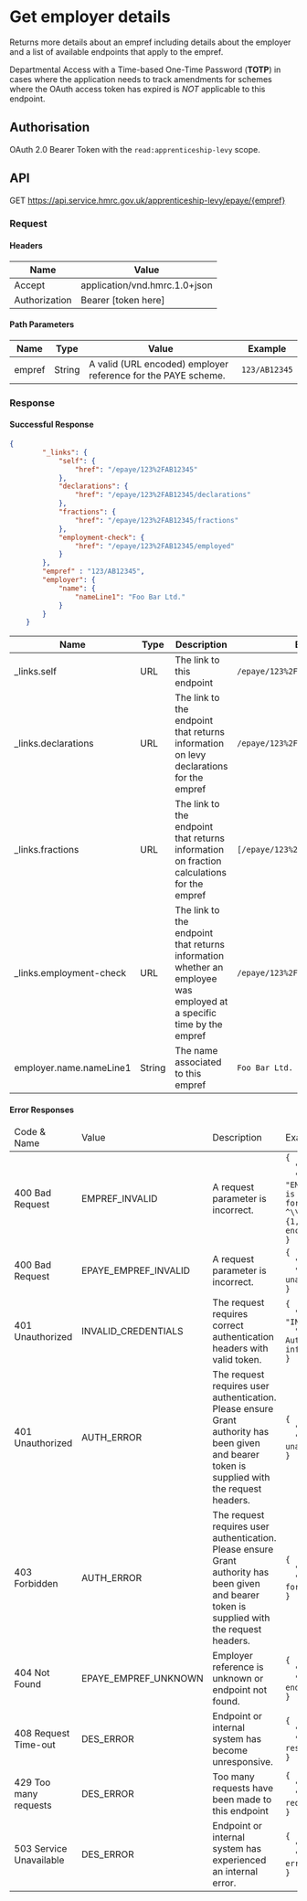 # Get employer details
Returns more details about an empref including details about the employer and a list of available endpoints that apply to the empref.

Departmental Access with a Time-based One-Time Password (**TOTP**) in cases where the application needs to track amendments for schemes where the OAuth access token has expired is *NOT* applicable to this endpoint.

## Authorisation
OAuth 2.0 Bearer Token with the `read:apprenticeship-levy` scope.

## API
GET https://api.service.hmrc.gov.uk/apprenticeship-levy/epaye/{empref}

### Request
#### Headers
| Name | Value |
| --- | --- |
|Accept|application/vnd.hmrc.1.0+json|
|Authorization|Bearer [token here]|


#### Path Parameters
| Name | Type | Value | Example |
| --- | --- | --- | --- |
|empref|String|A valid (URL encoded) employer reference for the PAYE scheme.|`123/AB12345`|


### Response


#### Successful Response

```json
{
        "_links": {
            "self": {
                "href": "/epaye/123%2FAB12345"
            },
            "declarations": {
                "href": "/epaye/123%2FAB12345/declarations"
            },
            "fractions": {
                "href": "/epaye/123%2FAB12345/fractions"
            },
            "employment-check": {
                "href": "/epaye/123%2FAB12345/employed"
            }
        },
        "empref" : "123/AB12345",
        "employer": {
            "name": {
                "nameLine1": "Foo Bar Ltd."
            }
        }
    }
```

| Name | Type | Description | Example |
| ---  | ---  | ---         | ---     |
|_links.self|URL|The link to this endpoint|`/epaye/123%2FAB12345`|
|_links.declarations|URL|The link to the endpoint that returns information on levy declarations for the empref|`/epaye/123%2FAB12345/declarations`|
|_links.fractions|URL|The link to the endpoint that returns information on fraction calculations for the empref|`[/epaye/123%2FAB12345/fractions]`|
|_links.employment-check|URL|The link to the endpoint that returns information whether an employee was employed at a specific time by the empref|`/epaye/123%2FAB12345/employed]`|
|employer.name.nameLine1|String|The name associated to this empref|`Foo Bar Ltd.`|


#### Error Responses
<table>
  <thead>
    <tr>
      <td>Code &amp; Name</td>
      <td>Value</td>
      <td>Description</td>
      <td>Example</td>
    </tr>
  </thead>
  <tbody>
<tr><td>400 Bad Request</td>
    <td>EMPREF_INVALID</td>
    <td>A request parameter is incorrect.</td>
    <td><code>{
  "statusCode": "400",
  "message": "EMPREF_INVALID: '...' is in the wrong format. Should be ^\\d{3}/[0-9A-Z]{1,10}$ and url encoded."
}</code></td></tr><tr><td>400 Bad Request</td>
    <td>EPAYE_EMPREF_INVALID</td>
    <td>A request parameter is incorrect.</td>
    <td><code>{
  "code": "DES_ERROR",
  "message": "Auth unauthorised error"
}</code></td></tr><tr><td>401 Unauthorized</td>
    <td>INVALID_CREDENTIALS</td>
    <td>The request requires correct authentication headers with valid token.</td>
    <td><code>{
  "code": "INVALID_CREDENTIALS",
  "message": "Invalid Authentication information provided"
}</code></td></tr><tr><td>401 Unauthorized</td>
    <td>AUTH_ERROR</td>
    <td>The request requires user authentication. Please ensure Grant authority has been given and bearer token is supplied with the request headers.</td>
    <td><code>{
  "code": "DES_ERROR",
  "message": "Auth unauthorised error"
}</code></td></tr><tr><td>403 Forbidden</td>
    <td>AUTH_ERROR</td>
    <td>The request requires user authentication. Please ensure Grant authority has been given and bearer token is supplied with the request headers.</td>
    <td><code>{
  "code": "DES_ERROR",
  "message": "Auth forbidden error"
}</code></td></tr><tr><td>404 Not Found</td>
    <td>EPAYE_EMPREF_UNKNOWN</td>
    <td>Employer reference is unknown or endpoint not found.</td>
    <td><code>{
  "code": "DES_ERROR",
  "message": "Auth endpoint not found"
}</code></td></tr><tr><td>408 Request Time-out</td>
    <td>DES_ERROR</td>
    <td>Endpoint or internal system has become unresponsive.</td>
    <td><code>{
  "code": "DES_ERROR",
  "message": "Auth not responding error"
}</code></td></tr><tr><td>429 Too many requests</td>
    <td>DES_ERROR</td>
    <td>Too many requests have been made to this endpoint</td>
    <td><code>{
  "code": "DES_ERROR",
  "message": "Too many requests"
}</code></td></tr><tr><td>503 Service Unavailable</td>
    <td>DES_ERROR</td>
    <td>Endpoint or internal system has experienced an internal error.</td>
    <td><code>{
  "code": "DES_ERROR",
  "message": "Auth 5xx error"
}</code></td></tr></table>
